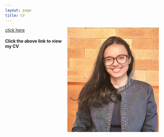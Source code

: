 ```yaml
---
layout: page
title: CV
---
```




<html>
  <body>
  <img align="right" width="300" height="343" src="/CV_photo.jpg">
  </body>
</html>


[click here](https://maumitabhaumik.github.io/Bhaumik_CV__2023.pdf)

<h4>Click the above link to view my CV</h4> 







